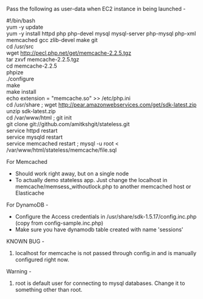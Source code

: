 Pass the following as user-data when EC2 instance in being launched - 

 #!/bin/bash  
yum -y update  
yum -y install httpd php php-devel mysql mysql-server php-mysql php-xml memcached gcc zlib-devel make git  
cd /usr/src  
wget http://pecl.php.net/get/memcache-2.2.5.tgz  
tar zxvf memcache-2.2.5.tgz  
cd memcache-2.2.5  
phpize  
./configure  
make  
make install  
echo extension = "memcache.so" >> /etc/php.ini  
cd /usr/share ; wget http://pear.amazonwebservices.com/get/sdk-latest.zip  
unzip sdk-latest.zip  
cd /var/www/html ; git init  
git clone git://github.com/amitkshgit/stateless.git  
service httpd restart  
service mysqld restart  
service memcached restart ; mysql -u root < /var/www/html/stateless/memcache/file.sql  


For Memcached
- Should work right away, but on a single node
- To actually demo stateless app. Just change the localhost in memcache/memsess_withoutlock.php to another memcached host or Elasticache   

For DynamoDB - 

- Configure the  Access credentials in /usr/share/sdk-1.5.17/config.inc.php (copy from config-sample.inc.php)  
- Make sure you have dynamodb table created with  name 'sessions'  

KNOWN BUG -   
1. localhost for memcache is not passed through config.in and is manually configured right now. 

Warning -   
1. root is default user for connecting to mysql databases. Change it to something other than root.   
